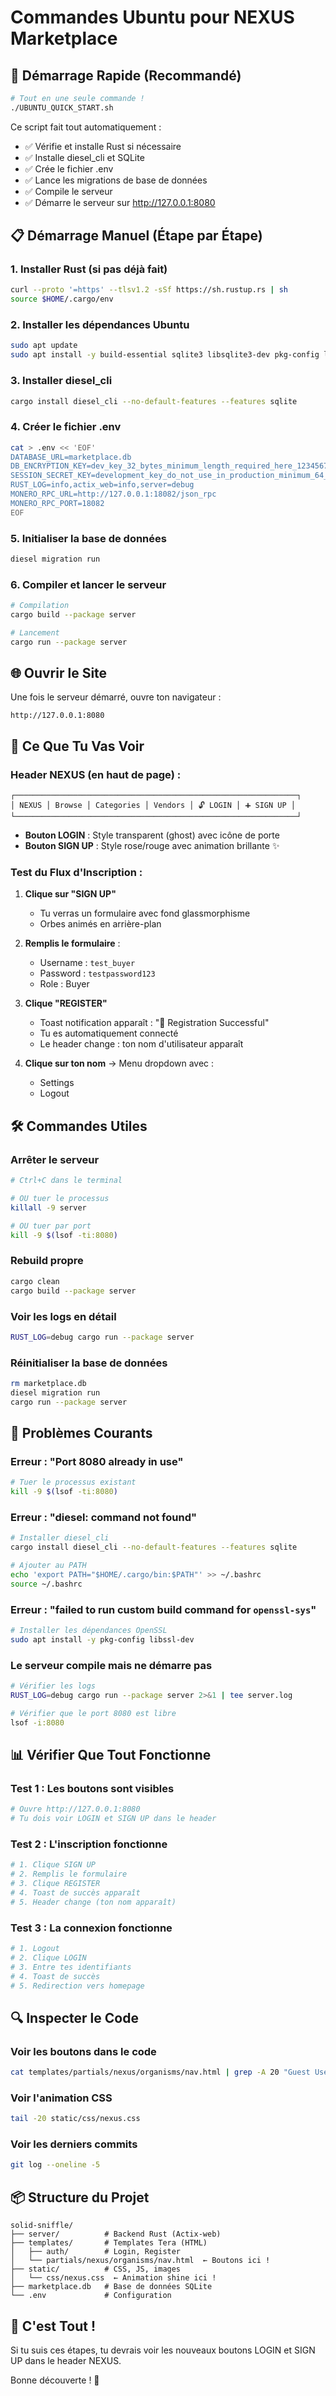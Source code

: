 # Commandes Ubuntu pour NEXUS Marketplace

## 🚀 Démarrage Rapide (Recommandé)

```bash
# Tout en une seule commande !
./UBUNTU_QUICK_START.sh
```

Ce script fait tout automatiquement :
- ✅ Vérifie et installe Rust si nécessaire
- ✅ Installe diesel_cli et SQLite
- ✅ Crée le fichier .env
- ✅ Lance les migrations de base de données
- ✅ Compile le serveur
- ✅ Démarre le serveur sur http://127.0.0.1:8080

## 📋 Démarrage Manuel (Étape par Étape)

### 1. Installer Rust (si pas déjà fait)

```bash
curl --proto '=https' --tlsv1.2 -sSf https://sh.rustup.rs | sh
source $HOME/.cargo/env
```

### 2. Installer les dépendances Ubuntu

```bash
sudo apt update
sudo apt install -y build-essential sqlite3 libsqlite3-dev pkg-config libssl-dev
```

### 3. Installer diesel_cli

```bash
cargo install diesel_cli --no-default-features --features sqlite
```

### 4. Créer le fichier .env

```bash
cat > .env << 'EOF'
DATABASE_URL=marketplace.db
DB_ENCRYPTION_KEY=dev_key_32_bytes_minimum_length_required_here_1234567890
SESSION_SECRET_KEY=development_key_do_not_use_in_production_minimum_64_bytes_required
RUST_LOG=info,actix_web=info,server=debug
MONERO_RPC_URL=http://127.0.0.1:18082/json_rpc
MONERO_RPC_PORT=18082
EOF
```

### 5. Initialiser la base de données

```bash
diesel migration run
```

### 6. Compiler et lancer le serveur

```bash
# Compilation
cargo build --package server

# Lancement
cargo run --package server
```

## 🌐 Ouvrir le Site

Une fois le serveur démarré, ouvre ton navigateur :

```
http://127.0.0.1:8080
```

## 🎨 Ce Que Tu Vas Voir

### Header NEXUS (en haut de page) :

```
┌───────────────────────────────────────────────────────────────┐
│ NEXUS │ Browse │ Categories │ Vendors │ 🔓 LOGIN │ ➕ SIGN UP │
└───────────────────────────────────────────────────────────────┘
```

- **Bouton LOGIN** : Style transparent (ghost) avec icône de porte
- **Bouton SIGN UP** : Style rose/rouge avec animation brillante ✨

### Test du Flux d'Inscription :

1. **Clique sur "SIGN UP"**
   - Tu verras un formulaire avec fond glassmorphisme
   - Orbes animés en arrière-plan

2. **Remplis le formulaire** :
   - Username : `test_buyer`
   - Password : `testpassword123`
   - Role : Buyer

3. **Clique "REGISTER"**
   - Toast notification apparaît : "🎉 Registration Successful"
   - Tu es automatiquement connecté
   - Le header change : ton nom d'utilisateur apparaît

4. **Clique sur ton nom** → Menu dropdown avec :
   - Settings
   - Logout

## 🛠️ Commandes Utiles

### Arrêter le serveur

```bash
# Ctrl+C dans le terminal

# OU tuer le processus
killall -9 server

# OU tuer par port
kill -9 $(lsof -ti:8080)
```

### Rebuild propre

```bash
cargo clean
cargo build --package server
```

### Voir les logs en détail

```bash
RUST_LOG=debug cargo run --package server
```

### Réinitialiser la base de données

```bash
rm marketplace.db
diesel migration run
cargo run --package server
```

## 🐛 Problèmes Courants

### Erreur : "Port 8080 already in use"

```bash
# Tuer le processus existant
kill -9 $(lsof -ti:8080)
```

### Erreur : "diesel: command not found"

```bash
# Installer diesel_cli
cargo install diesel_cli --no-default-features --features sqlite

# Ajouter au PATH
echo 'export PATH="$HOME/.cargo/bin:$PATH"' >> ~/.bashrc
source ~/.bashrc
```

### Erreur : "failed to run custom build command for `openssl-sys`"

```bash
# Installer les dépendances OpenSSL
sudo apt install -y pkg-config libssl-dev
```

### Le serveur compile mais ne démarre pas

```bash
# Vérifier les logs
RUST_LOG=debug cargo run --package server 2>&1 | tee server.log

# Vérifier que le port 8080 est libre
lsof -i:8080
```

## 📊 Vérifier Que Tout Fonctionne

### Test 1 : Les boutons sont visibles

```bash
# Ouvre http://127.0.0.1:8080
# Tu dois voir LOGIN et SIGN UP dans le header
```

### Test 2 : L'inscription fonctionne

```bash
# 1. Clique SIGN UP
# 2. Remplis le formulaire
# 3. Clique REGISTER
# 4. Toast de succès apparaît
# 5. Header change (ton nom apparaît)
```

### Test 3 : La connexion fonctionne

```bash
# 1. Logout
# 2. Clique LOGIN
# 3. Entre tes identifiants
# 4. Toast de succès
# 5. Redirection vers homepage
```

## 🔍 Inspecter le Code

### Voir les boutons dans le code

```bash
cat templates/partials/nexus/organisms/nav.html | grep -A 20 "Guest User"
```

### Voir l'animation CSS

```bash
tail -20 static/css/nexus.css
```

### Voir les derniers commits

```bash
git log --oneline -5
```

## 📦 Structure du Projet

```
solid-sniffle/
├── server/          # Backend Rust (Actix-web)
├── templates/       # Templates Tera (HTML)
│   ├── auth/        # Login, Register
│   └── partials/nexus/organisms/nav.html  ← Boutons ici !
├── static/          # CSS, JS, images
│   └── css/nexus.css  ← Animation shine ici !
├── marketplace.db   # Base de données SQLite
└── .env             # Configuration
```

## 🎉 C'est Tout !

Si tu suis ces étapes, tu devrais voir les nouveaux boutons LOGIN et SIGN UP dans le header NEXUS.

Bonne découverte ! 🚀
